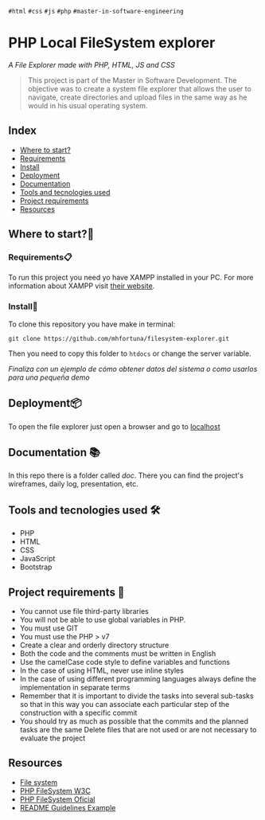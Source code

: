 `#html` `#css` `#js` `#php` `#master-in-software-engineering`

# PHP Local FileSystem explorer <!-- omit in toc -->
_A File Explorer made with PHP, HTML, JS and CSS_
>This project is part of the Master in Software Development. The objective was to create a system file explorer that allows the user to navigate, create directories and upload files in the same way as he would in his usual operating system. 

## Index <!-- omit in toc -->
- [Where to start?](#where-to-start?)
- [Requirements](#requirements)
- [Install](#install)
- [Deployment](#deployment)
- [Documentation](#documentation)
- [Tools and tecnologies used](#tools-and-tecnologies-used)
- [Project requirements](#Project-requirements)
- [Resources](#resources)

## Where to start?🚀

### Requirements📋

To run this project you need yo have XAMPP installed in your PC. For more information about XAMPP visit [their website](https://www.apachefriends.org/es/index.html).

### Install🔧

To clone this repository you have make in terminal:

```
git clone https://github.com/mhfortuna/filesystem-explorer.git
```
Then you need to copy this folder to `htdocs` or change the server variable.

_Finaliza con un ejemplo de cómo obtener datos del sistema o como usarlos para una pequeña demo_

## Deployment📦

To open the file explorer just open a browser and go to [localhost](localhost)

## Documentation 📚

In this repo there is a folder called _doc_. There you can find the project's wireframes, daily log, presentation, etc.

## Tools and tecnologies used 🛠️

* PHP
* HTML
* CSS
* JavaScript
* Bootstrap 

## Project requirements 📏

- You cannot use file third-party libraries
- You will not be able to use global variables in PHP.
- You must use GIT
- You must use the PHP > v7
- Create a clear and orderly directory structure
- Both the code and the comments must be written in English
- Use the camelCase code style to define variables and functions
- In the case of using HTML, never use inline styles
- In the case of using different programming languages ​​always define the implementation in separate terms
- Remember that it is important to divide the tasks into several sub-tasks so that in this way you can associate each particular step of the construction with a specific commit
- You should try as much as possible that the commits and the planned tasks are the same
Delete files that are not used or are not necessary to evaluate the project

## Resources

- [File system](https://es.wikipedia.org/wiki/Administrador_de_archivos)
- [PHP FileSystem W3C](https://www.w3schools.com/php/php_ref_filesystem.asp)
- [PHP FileSystem Oficial](https://www.php.net/manual/es/book.filesystem.php)
- [README Guidelines Example](https://gist.github.com/PurpleBooth/109311bb0361f32d87a2)
<!--stackedit_data:
eyJoaXN0b3J5IjpbNjIxNzY3OTI1LC0xMTM4ODIxNDc2LDEyOD
M0MTMyMTFdfQ==
-->